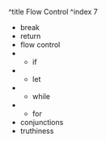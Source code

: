 ^title Flow Control
^index 7

* break
* return
* flow control
* * if
* * let
* * while
* * for
* conjunctions
* truthiness